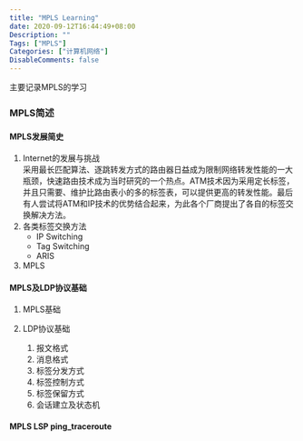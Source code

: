 ```yaml
---
title: "MPLS Learning"
date: 2020-09-12T16:44:49+08:00
Description: ""
Tags: ["MPLS"]
Categories: ["计算机网络"]
DisableComments: false
---
```

主要记录MPLS的学习  
<!--more-->
### MPLS简述  
#### MPLS发展简史  
1. Internet的发展与挑战  
    采用最长匹配算法、逐跳转发方式的路由器日益成为限制网络转发性能的一大瓶颈，快速路由技术成为当时研究的一个热点。ATM技术因为采用定长标签，并且只需要、维护比路由表小的多的标签表，可以提供更高的转发性能。最后有人尝试将ATM和IP技术的优势结合起来，为此各个厂商提出了各自的标签交换解决方法。  
2. 各类标签交换方法  
    * IP Switching  
    * Tag Switching
    * ARIS
3. MPLS  
    
#### MPLS及LDP协议基础  
1. MPLS基础  
      
2. LDP协议基础  
    1. 报文格式  
    2. 消息格式  
    3. 标签分发方式  
    4. 标签控制方式  
    5. 标签保留方式  
    6. 会话建立及状态机  

#### MPLS LSP ping_traceroute